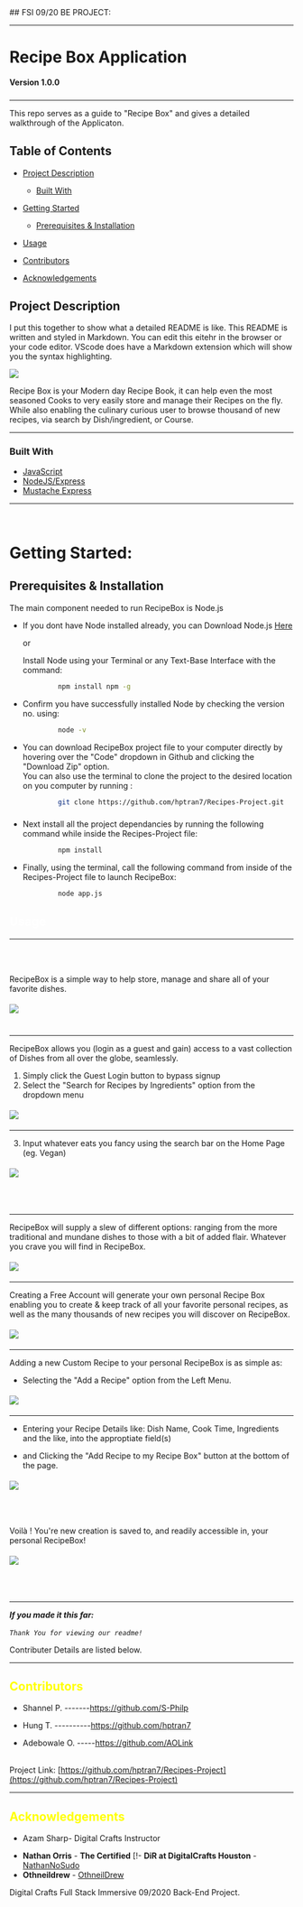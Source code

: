  
 <body style="background-color:">
 ## FSI 09/20 BE PROJECT:

___
# Recipe Box Application
**Version 1.0.0**

### 
___
This repo serves as a guide to "Recipe Box" and gives a detailed walkthrough of the Applicaton.

<!-- TABLE OF CONTENTS -->
## Table of Contents

* [Project Description](#about-the-project)
  * [Built With](#built-with)
* [Getting Started](#getting-started)
  * [Prerequisites & Installation](#prerequisites)

* [Usage](#usage)


* [Contributors](#contact)
* [Acknowledgements](#acknowledgements)



<!-- ABOUT THE PROJECT -->
## <span style="color:"> Project Description </span>

<!--[![Product Name Screen Shot][product-screenshot]](https://example.com)-->

<!-- 
RecipeBox started as an concept from the mind of one of the major contributors to the project, Shannel Philp, a wife and mother of 8 children.

With varying dietary needs and preferences for each member of the family, meal management can become a very cumbersome and taxing experience. This is where RecipeBox comes in. 
-->

I put this together to show what a detailed README is like. This README is written and styled in Markdown.  You can edit this eitehr in the browser or your code editor. VScode does have a Markdown extension which will show you the syntax highlighting.

<img src="./readmeimgs/title.png">

Recipe Box is your Modern day Recipe Book, it can help even the most seasoned Cooks to very easily store and manage their Recipes on the fly.<br/>
While also enabling the culinary curious user to browse thousand of new recipes, via search by Dish/ingredient, or Course.
___




### Built With
* [JavaScript](https://javascript.com)
* [NodeJS/Express](expressjs.com)
* [Mustache Express]()
____
<!-- 
* []() not the above example of how to link in Markdown.
-->
<br/>
<!-- USAGE EXAMPLES -->

# Getting Started:

## Prerequisites & Installation 

The main component needed to run RecipeBox is Node.js 

 <!-- * Installing Node:-->
* If you dont have Node installed already, you can Download Node.js <a href="https://nodejs.org/en/">Here</a>

    or 

  Install Node using your Terminal or any Text-Base Interface with the command:




```sh
            npm install npm -g 
```
* Confirm you have successfully installed Node by checking the version no. using:

```sh
            node -v 
```

* You can download RecipeBox project file to your computer directly by hovering over the "Code" dropdown in Github and clicking the "Download Zip" option. <br/> You can also use the terminal to clone  the project to the desired location on you computer by running :

```sh
            git clone https://github.com/hptran7/Recipes-Project.git
```

### <span style="color:red"> </span> 

* Next install all the project dependancies by running the following command while inside the Recipes-Project file:
```sh
            npm install
```

* Finally, using the terminal, call the following command from inside of the Recipes-Project file to launch RecipeBox:
```sh
            node app.js 
```

<!-- USAGE EXAMPLES -->
## <span style="color:white"> Usage  </span>

----
<br/>
<br/>
<!-- GETTING STARTED -->

RecipeBox is a simple way to help store, manage and share all of your favorite dishes.<br>

<img style="margin:1% 10% 5% 0%" src="./readmeimgs/00.png">
<!-- Blah --->




____
<label style="margin-bottom:10%">RecipeBox allows you (login as a guest and gain) access to a vast collection of Dishes from all over the globe, seamlessly.<br/></label>
 
1. <label style="margin-top:100%" > Simply click the Guest Login button to bypass signup  
2. Select the "Search for Recipes by Ingredients" option from the dropdown menu 

 <img style="margin:1% 10% 1% 0%" src="./readmeimgs/6.png">

___________
3. Input whatever eats you fancy using the search bar on the Home Page (eg. Vegan)
</label>
 
 
 <img style="margin:1% 10% 10% 0%" src="./readmeimgs/5.png">

 
 
 
 
 
 ___
  RecipeBox will supply a slew of different options: ranging from the more traditional and mundane dishes to those with a bit of added flair. Whatever you crave you will find in RecipeBox.

<img style="margin:1% 10% 1% 0%" src="./readmeimgs/8.png">

___
Creating a Free Account will generate your own personal Recipe Box enabling you to create & keep track of all your favorite personal recipes, as well as the many thousands of new recipes you will discover on RecipeBox.

<img style="margin:1% 10% 1% 0%" src="./readmeimgs/0.png">


_____
Adding a new Custom Recipe to your personal RecipeBox is as simple as:<br/>
 * Selecting the "Add a Recipe" option from the Left Menu.

<img style="margin:1% 10% 1% 0%" src="./readmeimgs/1.png">


___
 * Entering your Recipe Details like: Dish Name, Cook Time, Ingredients and the like, into the approptiate field(s) <br/>

 * and Clicking the "Add Recipe to my Recipe Box" button at the bottom of the page.


<img style="margin:1% 10% 10% 0%" src="./readmeimgs/2.png">


<label>Voilà ! You're new creation is saved to, and readily accessible in, your personal RecipeBox!
 </label>


<img style="margin:1% 10% 10% 0%" src="./readmeimgs/4.png">

___




<!-- You should explain how to get your project up and running locally. EXAMPLE: To get a local copy up and running follow these simple steps. -->












_**If you made it this far:**<br/><br/>
`Thank You for viewing our readme!`_

Contributer Details are listed below.

<!-- ## Videos and Screenshots -->
<!--
Display videos, gifs are the easiest. Also include screenshots of the project, diffrent features or what not.
<img src="https://media.giphy.com/media/WUlplcMpOCEmTGBtBW/giphy.gif"> 
![dbzcode](https://user-images.githubusercontent.com/49554888/96146084-8b1cc300-0ecb-11eb-8025-1cb8b2e734f5.png)


<!-- ROADMAP 
## <span style="color:yellow">  Roadmap </span> 
-->




___







<!-- CONTACT -->
## <span style="color:yellow"> Contributors </span>

- Shannel P. -------https://github.com/S-Philp

- Hung T. ----------https://github.com/hptran7
- Adebowale O. -----https://github.com/AOLink
<br/><br/>

Project Link: [https://github.com/hptran7/Recipes-Project](https://github.com/hptran7/Recipes-Project)


___
<!-- ACKNOWLEDGEMENTS -->
##  <span style="color:yellow"> Acknowledgements

*  Azam Sharp- Digital Crafts Instructor
 
  - **Nathan Orris** - **The Certified** [!- **DiR at DigitalCrafts Houston** -
    [NathanNoSudo](https://github.com/NathanNoSudo)
 - **Othneildrew**  -
    [OthneilDrew](https://github.com/othneildrew)




<!--
Docs must be:
-Accurate 
-complete
-concise
-Well organized

Key Use Cases
Key Concepts you need to understand to use the module

"Getting Started with Recipe-App" =====> Tasks

Examples are critical!

more examples the better.

1.Describe what Recipe-App does.
2.Describe How to use it.






 -->

 Digital Crafts Full Stack Immersive 09/2020 Back-End Project.

 </body>